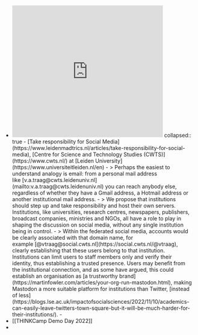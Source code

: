 - <iframe src="https://social.cwts.nl/@vtraag/109472329373149353/embed" class="mastodon-embed" style="max-width: 100%; border: 0" height="350" width="400" allowfullscreen="allowfullscreen"></iframe>
  collapsed:: true
	- [Take responsibility for Social Media](https://www.leidenmadtrics.nl/articles/take-responsibility-for-social-media), [Centre for Science and Technology Studies (CWTS)](https://www.cwts.nl/) at [Leiden University](https://www.universiteitleiden.nl/en)
		- > Perhaps the easiest to understand analogy is email: from a personal mail address like [v.a.traag@cwts.leidenuniv.nl](mailto:v.a.traag@cwts.leidenuniv.nl) you can reach anybody else, regardless of whether they have a Gmail address, a Hotmail address or another institutional mail address.
		- > We propose that institutions should step up and take responsibility and host their own servers. Institutions, like universities, research centres, newspapers, publishers, broadcast companies, ministries and NGOs, all have a role to play in shaping the discussion on social media, without any single institution being in control.
		- > Within the federated social media, accounts would be clearly associated with that domain name, for example [@vtraag@social.cwts.nl](https://social.cwts.nl/@vtraag), clearly establishing that these users belong to that institution. Institutions can limit users to staff members only and verify their identity, thus establishing a trusted presence. Users may benefit from the institutional connection, and as some have argued, this could establish an organisation as [a trustworthy brand](https://martinfowler.com/articles/your-org-run-mastodon.html), making Mastodon a more suitable platform for institutions than Twitter, [instead of less](https://blogs.lse.ac.uk/impactofsocialsciences/2022/11/10/academics-can-easily-leave-twitters-town-square-but-it-will-be-much-harder-for-their-institutions/).
		-
- [[THINKCamp Demo Day 2022]]
-